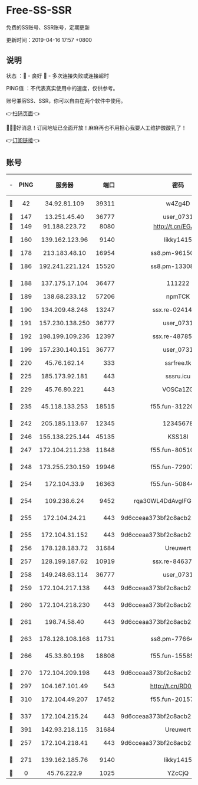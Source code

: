 # Free-SS-SSR

免费的SS账号、SSR账号，定期更新

更新时间：2019-04-16 17:57 +0800

## 说明

状态     ：🙂 - 良好 🙁 - 多次连接失败或连接超时

PING值   ：不代表真实使用中的速度，仅供参考。

账号兼容SS、SSR，你可以自由在两个软件中使用。

👉[扫码页面](https://liesauer.github.io/Free-SS-SSR/)👈

🎉🎉🎉好消息！订阅地址已全面开放！麻麻再也不用担心我要人工维护酸酸乳了！

👉[订阅链接](https://www.liesauer.net/yogurt/subscribe?ACCESS_TOKEN=DAYxR3mMaZAsaqUb)👈

## 账号

|-|PING|服务器|端口|密码|加密方式|区域|
|:----:|:----:|:-----:|-----:|:----:|:----:|:----:|
|🙂|42|34.92.81.109|39311|w4Zg4D|chacha20-ietf|US|
|🙂|147|13.251.45.40|36777|user_0731|chacha20|SG|
|🙂|149|91.188.223.72|8080|http://t.cn/EGJIyrl|rc4-md5|RU|
|🙂|160|139.162.123.96|9140|likky1415|aes-256-cfb|JP|
|🙂|178|213.183.48.10|16954|ss8.pm-96150837|rc4-md5|RU|
|🙂|186|192.241.221.124|15520|ss8.pm-13308805|aes-256-cfb|US|
|🙂|188|137.175.17.104|36477|111222|aes-256-cfb|US|
|🙂|189|138.68.233.12|57206|npmTCK|rc4-md5|US|
|🙂|190|134.209.48.248|13247|ssx.re-02414807|aes-256-cfb|US|
|🙂|191|157.230.138.250|36777|user_0731|chacha20|US|
|🙂|192|198.199.109.236|12397|ssx.re-48785024|aes-256-cfb|US|
|🙂|199|157.230.140.151|36777|user_0731|chacha20|US|
|🙂|220|45.76.162.14|333|ssrfree.tk|aes-256-cfb|SG|
|🙂|225|185.173.92.181|443|sssru.icu|rc4-md5|RU|
|🙂|229|45.76.80.221|443|VOSCa1ZG|aes-256-cfb|DE|
|🙂|235|45.118.133.253|18515|f55.fun-31220969|aes-256-cfb|SG|
|🙂|242|205.185.113.67|12345|12345678|aes-256-cfb|US|
|🙂|246|155.138.225.144|45135|KSS18l|rc4-md5|US|
|🙂|247|172.104.211.238|11848|f55.fun-80510832|aes-256-cfb|US|
|🙂|248|173.255.230.159|19946|f55.fun-72907812|aes-256-cfb|US|
|🙂|254|172.104.33.9|16363|f55.fun-50844957|aes-256-cfb|SG|
|🙂|254|109.238.6.24|9452|rqa30WL4DdAvgIFG6Fs3znzTa|aes-256-cfb|FR|
|🙂|255|172.104.24.21|443|9d6cceaa373bf2c8acb22e60b6a58be6|aes-256-cfb|US|
|🙂|255|172.104.31.152|443|9d6cceaa373bf2c8acb22e60b6a58be6|aes-256-cfb|US|
|🙂|256|178.128.183.72|31684|Ureuwert|chacha20|US|
|🙂|257|128.199.187.62|10919|ssx.re-84637462|aes-256-cfb|SG|
|🙂|258|149.248.63.114|36777|user_0731|chacha20|CA|
|🙂|259|172.104.217.138|443|9d6cceaa373bf2c8acb22e60b6a58be6|aes-256-cfb|US|
|🙂|260|172.104.218.230|443|9d6cceaa373bf2c8acb22e60b6a58be6|aes-256-cfb|US|
|🙂|261|198.74.58.40|443|9d6cceaa373bf2c8acb22e60b6a58be6|aes-256-cfb|US|
|🙂|263|178.128.108.168|11731|ss8.pm-77664011|aes-256-cfb|SG|
|🙂|266|45.33.80.198|18808|f55.fun-15585908|aes-256-cfb|US|
|🙂|270|172.104.209.198|443|9d6cceaa373bf2c8acb22e60b6a58be6|aes-256-cfb|US|
|🙂|297|104.167.101.49|543|http://t.cn/RD0D7sx|rc4-md5|CA|
|🙂|310|172.104.49.207|17452|f55.fun-20157942|aes-256-cfb|SG|
|🙂|337|172.104.215.24|443|9d6cceaa373bf2c8acb22e60b6a58be6|aes-256-cfb|US|
|🙂|391|142.93.218.115|31684|Ureuwert|chacha20|IN|
|🙂|257|172.104.218.41|443|9d6cceaa373bf2c8acb22e60b6a58be6|aes-256-cfb|US|
|🙂|271|139.162.185.76|9140|likky1415|aes-256-cfb|DE|
|🙁|0|45.76.222.9|1025|YZcCjQ|rc4-md5|JP|

